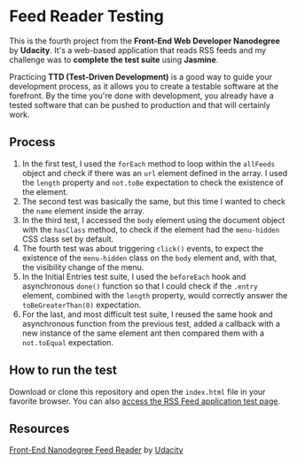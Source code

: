 # Feed Reader Testing
This is the fourth project from the **Front-End Web Developer Nanodegree** by **Udacity**. It's a web-based application that reads RSS feeds and my challenge was to **complete the test suite** using **Jasmine**.

Practicing **TTD (Test-Driven Development)** is a good way to guide your development process, as it allows you to create a testable software at the forefront. By the time you're done with development, you already have a tested software that can be pushed to production and that will certainly work.

## Process
1. In the first test, I used the `forEach` method to loop within the `allFeeds` object and check if there was an `url` element defined in the array. I used the `length` property and `not.toBe` expectation to check the existence of the element.
2. The second test was basically the same, but this time I wanted to check the `name` element inside the array.
3. In the third test, I accessed the `body` element using the document object with the `hasClass` method, to check if the element had the `menu-hidden` CSS class set by default.
4. The fourth test was about triggering `click()` events, to expect the existence of the `menu-hidden` class on the `body` element and, with that, the visibility change of the menu.
5. In the Initial Entries test suite, I used the `beforeEach` hook and asynchronous `done()` function so that I could check if the `.entry` element, combined with the `length` property, would correctly answer the `toBeGreaterThan(0)` expectation.
6. For the last, and most difficult test suite, I reused the same hook and asynchronous function from the previous test, added a callback with a new instance of the same element ant then compared them with a `not.toEqual` expectation.

## How to run the test
Download or clone this repository and open the `index.html` file in your favorite browser. You can also [access the RSS Feed application test page](https://txago.github.io/feed-reader-testing/).

## Resources
[Front-End Nanodegree Feed Reader](https://github.com/udacity/frontend-nanodegree-feedreader) by [Udacity](https://github.com/udacity)
